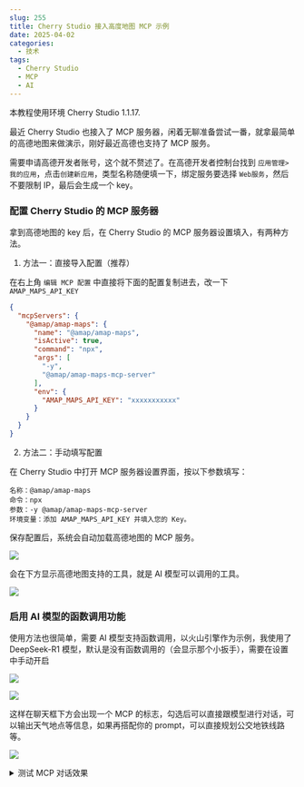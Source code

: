 ```yaml
---
slug: 255
title: Cherry Studio 接入高度地图 MCP 示例
date: 2025-04-02
categories: 
  - 技术
tags: 
  - Cherry Studio
  - MCP
  - AI
---
```


本教程使用环境 Cherry Studio 1.1.17.

最近 Cherry Studio 也接入了 MCP 服务器，闲着无聊准备尝试一番，就拿最简单的高德地图来做演示，刚好最近高德也支持了 MCP 服务。

需要申请高德开发者账号，这个就不赘述了。在高德开发者控制台找到 `应用管理>我的应用`，点击`创建新应用`，类型名称随便填一下，绑定服务要选择 `Web服务`，然后不要限制 IP，最后会生成一个 key。


### 配置 Cherry Studio 的 MCP 服务器

拿到高德地图的 key 后，在 Cherry Studio 的 MCP 服务器设置填入，有两种方法。

1. 方法一：直接导入配置（推荐）

在右上角 `编辑 MCP 配置` 中直接将下面的配置复制进去，改一下 `AMAP_MAPS_API_KEY`

```json
{
  "mcpServers": {
    "@amap/amap-maps": {
      "name": "@amap/amap-maps",
      "isActive": true,
      "command": "npx",
      "args": [
        "-y",
        "@amap/amap-maps-mcp-server"
      ],
      "env": {
        "AMAP_MAPS_API_KEY": "xxxxxxxxxxx"
      }
    }
  }
}
```

2. 方法二：手动填写配置

在 Cherry Studio 中打开 MCP 服务器设置界面，按以下参数填写：

```
名称：@amap/amap-maps
命令：npx
参数：-y @amap/amap-maps-mcp-server
环境变量：添加 AMAP_MAPS_API_KEY 并填入您的 Key。
```

保存配置后，系统会自动加载高德地图的 MCP 服务。

![](https://imgurl.zishu.me/2025/04/1743571909183.webp)

会在下方显示高德地图支持的工具，就是 AI 模型可以调用的工具。

![](https://imgurl.zishu.me/2025/04/1743571892735.webp)

### 启用 AI 模型的函数调用功能

使用方法也很简单，需要 AI 模型支持函数调用，以火山引擎作为示例，我使用了 DeepSeek-R1 模型，默认是没有函数调用的（会显示那个小扳手），需要在设置中手动开启

![](https://imgurl.zishu.me/2025/04/1743571944482.webp)

![](https://imgurl.zishu.me/2025/04/1743571984748.webp)

这样在聊天框下方会出现一个 MCP 的标志，勾选后可以直接跟模型进行对话，可以输出天气地点等信息，如果再搭配你的 prompt，可以直接规划公交地铁线路等。

![](https://imgurl.zishu.me/2025/04/1743571957570.webp)


<details>
<summary>测试 MCP 对话效果</summary>

```md
### 🧑‍💻 User

规划一下这周清明节在杭州出去玩的攻略。

---

### 🤖 Assistant


根据杭州清明节期间的天气情况，我为您规划一份兼顾自然风光与文化体验的 3 日游攻略，天气友好且行程灵活：

---

**🌿 清明小长假 3 日游行程推荐（4 月 3 日 -5 日）**  
*注：4 月 2 日周二为工作日，建议提前抵达杭州做准备*

---

**Day1（4 月 3 日·晴转多云｜7-19℃）**  
**主题：西湖经典文化线**  
☀️ 上午  
7:30 乘摇橹船游「乌龟潭路线」  
（郭庄码头→茅家埠→曲院风荷，避开人潮享樱花碧水）  
9:30 步行至「岳王庙」拜谒民族英雄  

🌤️ 下午  
13:00「中国茶叶博物馆（双峰馆）」  
（亲手体验龙井茶炒制，观千亩茶田）  
15:30「茅家埠黛色参天」古风摄影  
（黛色牌坊 + 睡莲初绽，汉服出片胜地）  

🌙 夜晚  
19:00「西湖音乐喷泉」灯光秀  
（提前占位，夜赏湖滨灯光璀璨）  

---

**Day2（4 月 4 日·多云｜12-26℃）**  
**主题：春日野趣轻徒步**  
🌸 上午  
8:00「九溪烟树」溯溪徒步  
（穿越迷雾森林，十八涧水映杜鹃）  
11:00「龙井村」茶农家访  
（品明前龙井，尝茶香土鸡汤）  

🌿 下午  
14:00「云栖竹径」洗肺之旅  
（千年古树 + 竹林秘境，电影《卧虎藏龙》取景地）  
16:30「梅家坞」茶园骑行  
（租电动车漫游茶山，俯瞰层叠青绿）  

🍵 傍晚  
18:30「茶人村」晚餐  
（百年老宅尝桂花藕韵、茶香虾）  

---

**Day3（4 月 5 日·小雨转晴｜13-25℃）**  
**主题：运河文艺漫游**  
🌧️ 上午（微雨意境）  
9:00「桥西历史街区」  
（逛刀剪/伞/扇博物馆，体验非遗手作）  
11:00「小河直街」咖啡探店  
（推荐河下咖啡·《人间草木》主题书咖）  

☀️ 下午（放晴后）  
14:00「拱宸桥」乘漕舫船  
（水路穿越古今，听评弹吴侬软语）  
16:00「富义仓艺术中心」看展  
（旧粮仓改造的先锋艺术空间）  

🎑 夜晚  
19:30「胜利河美食街」夜宵  
（推荐老头油爆虾、脆皮大肠）  

---

**⚠️ 出行贴士**  
1️⃣ 穿衣：洋葱式穿搭（薄毛衣 + 防风外套），备晴雨伞  
2️⃣ 交通：西湖景区周末单双号限行，推荐地铁 + 共享单车  
3️⃣ 预约：岳王庙/茶叶博物馆等需提前 1 天在「掌上西湖」预约  
4️⃣ 备选：若遇大雨可调整为「浙江省博」+「南宋官窑博物馆」室内游  

清明时节的杭州既有烟雨江南的朦胧美，又有春和景明的清朗，建议随身带本《杭州记事》手账，在各景点盖限定章留念哦~ 🌸
```

</details>
